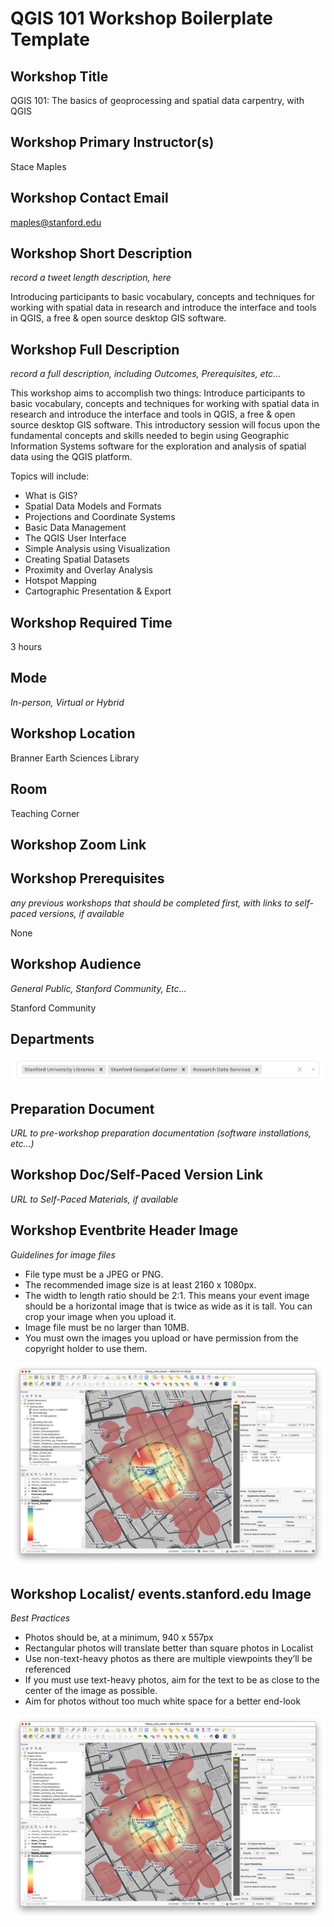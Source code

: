 # QGIS 101 Workshop Boilerplate Template
## Workshop Title

QGIS 101: The basics of geoprocessing and spatial data carpentry, with QGIS  

## Workshop Primary Instructor(s)

Stace Maples

## Workshop Contact Email

maples@stanford.edu

## Workshop Short Description
_record a tweet length description, here_

Introducing participants to basic vocabulary, concepts and techniques for working with spatial data in research and introduce the interface and tools in QGIS, a free & open source desktop GIS software.

## Workshop Full Description
_record a full description, including Outcomes, Prerequisites, etc..._

This workshop aims to accomplish two things: Introduce participants to basic vocabulary, concepts and techniques for working with spatial data in research and introduce the interface and tools in QGIS, a free & open source desktop GIS software. This introductory session will focus upon the fundamental concepts and skills needed to begin using Geographic Information Systems software for the exploration and analysis of spatial data using the QGIS platform.

Topics will include:

* What is GIS?
* Spatial Data Models and Formats
* Projections and Coordinate Systems
* Basic Data Management
* The QGIS User Interface
* Simple Analysis using Visualization
* Creating Spatial Datasets
* Proximity and Overlay Analysis
* Hotspot Mapping
* Cartographic Presentation & Export


## Workshop Required Time

3 hours

## Mode 
_In-person, Virtual or Hybrid_

## Workshop Location

Branner Earth Sciences Library

## Room

Teaching Corner

## Workshop Zoom Link

## Workshop Prerequisites
_any previous workshops that should be completed first, with links to self-paced versions, if available_

None

## Workshop Audience
_General Public, Stanford Community, Etc..._

Stanford Community

## Departments

![](images/audience.png)  

## Preparation Document
_URL to pre-workshop preparation documentation  (software installations, etc...)_

## Workshop Doc/Self-Paced Version Link
_URL to Self-Paced Materials, if available_


## Workshop Eventbrite Header Image
_Guidelines for image files_

   * File type must be a JPEG or PNG.
   * The recommended image size is at least 2160 x 1080px.
   * The width to length ratio should be 2:1. This means your event image should be a horizontal image that is twice as wide as it is tall. You can crop your image when you upload it.
   * Image file must be no larger than 10MB.
   * You must own the images you upload or have permission from the copyright holder to use them.

![](images/QGIS101Header.png)  

## Workshop Localist/ events.stanford.edu Image
_Best Practices_

   * Photos should be, at a minimum, 940 x 557px
   * Rectangular photos will translate better than square photos in Localist
   * Use non-text-heavy photos as there are multiple viewpoints they’ll be referenced
   * If you must use text-heavy photos, aim for the text to be as close to the center of the image as possible.
   * Aim for photos without too much white space for a better end-look


![](images/QGIS101Header.png)  